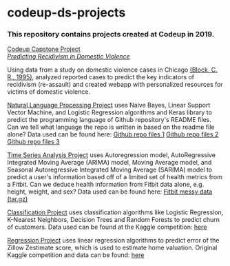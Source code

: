 # codeup-ds-projects
### This repository contains projects created at Codeup in 2019. 
<p><a href="https://github.com/codeup-capstone-one/domestic-violence">Codeup Capstone Project</a> <br /> <a href="https://ddfloww.com/domestic-violence"><em>Predicting Recidivism in Domestic Violence</em></a></p>
<p>Using data from a study on domestic violence cases in Chicago <a href="https://www.icpsr.umich.edu/icpsrweb/NACJD/studies/3002">(Block, C. R., 1995)</a>, analyzed reported cases to predict the key indicators of recidivism (re-assault) and created webapp with personalized resources for victims of domestic violence.</p>

<a href='https://github.com/jessejinnaruiz/codeup-ds-projects/blob/master/jesse_nlp_nb.ipynb'>Natural Language Processing Project</a> uses Naive Bayes, Linear Support Vector Machine, and Logistic Regression algorithms and Keras library to predict the programming language of Github repository's README files. Can we tell what language the repo is written in based on the readme file alone? Data used can be found here: 
<a href='https://drive.google.com/file/d/1dG70nYhhvwHqMTlQoke8IOW7ihFj1_0n/view?usp=sharing'>Github repo files 1</a>
<a href='https://drive.google.com/file/d/1L1AIJ5lFWyizCdSQmPsQakKSKZjW6HIf/view?usp=sharing'>Github repo files 2</a>
<a href='https://drive.google.com/file/d/1SsQUFi-bKbyvyo8wPja12xkhMp5n6TyA/view?usp=sharing'>Github repo files 3</a>


<a href='https://github.com/jessejinnaruiz/codeup-ds-projects/blob/master/jesse_fitbit.ipynb'>Time Series Analysis Project</a> uses Autoregression model, AutoRegressive Integrated Moving Average (ARIMA) model, Moving Average model, and  Seasonal Autoregressive Integrated Moving Average (SARIMA) model to predict a user's  information based off of a limited set of health metrics from a Fitbit. Can we deduce health information from Fitbit data alone, e.g. height, weight, and sex? Data used can be found here: 
<a href='https://drive.google.com/file/d/1ogqNLhgCRf7WHgwgcFucFvBqnyQbP4jA/view?usp=sharing'>Fitbit messy data (tar.gz)</a>


<a href='https://github.com/jessejinnaruiz/codeup-ds-projects/blob/master/Classification_Proj_JesseRuiz.ipynb'>Classification Project</a> uses classification algorithms like Logistic Regression, K-Nearest Neighbors, Decision Trees and Random Forests to predict churn of customers. Data used can be found at the Kaggle competition: <a href='https://www.kaggle.com/vhcg77/telcom-churns-dataset'>here</a>

<a href='https://github.com/jessejinnaruiz/codeup-ds-projects/blob/master/Regression_Proj_JesseRuiz.ipynb'>Regression Project</a> uses linear regression algorithms to predict error of the Zillow Zestimate score, which is used to estimate home valuation. Original Kaggle competition and data can be found: <a href='https://www.kaggle.com/c/zillow-prize-1'>here</a>


